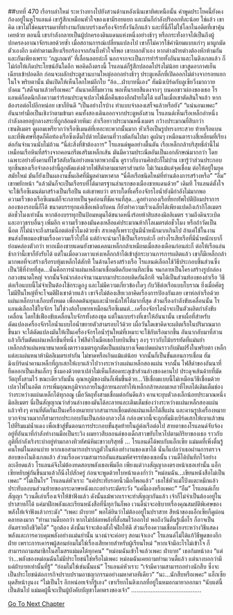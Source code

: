 ##บทที่ 470 เรือรบลำใหม่
ระหว่างทางไปยังสวนด้านหลังเนินเขาทิศเหนือนั้น คำพูดประโยคนี้ยังคงก้องอยู่ในหูโรแลนด์
เขารู้สึกเหมือนหัวใจของเขามีรอยแยก และมันก็กำลังปริออกทีละน้อย ใช่แล้ว เขาคิด เขาไม่ใช่คนธรรมดาที่ทำงานกับแบบร่างเครื่องจักรทั้งวันอีกแล้ว และที่นี่ก็ไม่ใช่โลกในอดีตที่เขาคุ้นเคยด้วย ตอนนี้ เขากำลังกลายเป็นผู้ปกครองดินแดนแห่งหนึ่งอย่างช้าๆ หรือกระทั่งอาจได้เป็นถึงผู้ปกครองอาณาจักรเลยด้วยซ้ำ เมื่อสถานการณ์เปลี่ยนแปลงไป เขาก็ไม่ควรใช้ค่านิยมแบบเก่าๆ มาผูกมัดตัวเองอีก
แค่ทำตามเสียงเรียกร้องจากก้นบึ้งหัวใจก็พอ เขาบอกตัวเอง หากต่างฝ่ายต่างต้องหักห้ามกันและกันเพียงเพราะ ‘กฎเกณฑ์’ ที่เลื่อนลอยล่ะก็ นอกจากจะเป็นการทำร้ายทั้งอันนาและไนติงเกลแล้ว ก็ไม่ก่อให้เกิดประโยชน์อันใดอีก
พอคิดถึงตรงนี้ โรแลนด์ก็รู้สึกปลอดโปร่งไม่น้อย เขาสูดอากาศเย็นเฉียบเข้าปอดลึก ก่อนจะผลักประตูสวนบานใหญ่ออกอย่างช้าๆ
ประตูเหล็กที่เปิดออกไม่ต่างจากรอยแยกในใจ พริบตานั้น มันเปิดให้เห็นโลกใหม่อีกใบ
“อ้อ...ฝ่าบาทนี่เอง” ฮัมมิงเบิร์ดกับลูเซียวิ่งมาถวายบังคม
“เสด็จมาแล้วหรือเพคะ” อันนาคลี่ยิ้มหวาน พอเห็นรอยสีแดงจางๆ บนคอขาวผ่องของเธอ โรแลนด์ก็อดนึกถึงความเร่าร้อนประดุจเปลวไฟเมื่อคืนของอีกฝ่ายไม่ได้ แต่ในเมื่อเขาตัดสินใจแล้ว หากต้องรอต่อไปอีกหน่อย เขาก็ยินดี
“เป็นอย่างไรบ้าง ทำแบบจำลองเสร็จแล้วหรือยัง”
“แน่นอนเพคะ” อันนาทำมือเป็นเชิงว่าตามข้ามา คนทั้งสองเดินออกจากประตูหลังสวน โรแลนด์เห็นเรือเหล็กลำหนึ่งกำลังลอยอยู่กลางสระที่ถูกล้อมด้วยหิมะ ลำเรือยาวประมาณหนึ่งเมตร กว้างประมาณยี่สิบกว่าเซนติเมตร ดูผอมเพรียวกว่าเรือซีเมนต์ที่เทอะทะพวกนั้นมาก หัวเรือเป็นรูปทรงกระสวย ท้ายเรือแบน และที่พิเศษที่สุดก็คือท้องเรือซึ่งเต็มไปด้วยไม้คานที่วางตัดกันไปมา ดูเผินๆ เหมือนตารางสี่เหลี่ยมที่เรียงต่อกันจำนวนนับไม่ถ้วน
“นี่ล่ะสิ่งที่ข้าต้องการ” โรแลนด์พูดอย่างตื้นตัน เรือเหล็กกล้าบริสุทธิ์ลำนี้ไม่เหมือนเรือหินที่สร้างจากคอนกรีตเสริมเหล็กเส้น มันมีความประณีตอันเป็นเอกลักษณ์มากกว่า โดยเฉพาะอย่างยิ่งคานที่ไขว้สลับกันอย่างหนาตาพวกนั้น ดูราวกับงานศิลปะก็ไม่ปาน เขารู้ว่าส่วนประกอบทุกชิ้นของเรือจำลองลำนี้ถูกตัดแต่งด้วยไฟสีดำตามมาตราส่วนย่อ ไม่เว้นแม้แต่จุดเชื่อม ต่อให้อยู่ในยุคสมัยใหม่ มันก็ยังเป็นผลงานชั้นเลิศที่มีมูลค่ามหาศาล
“นี่คือเรือชนิดใหม่ที่ท่านต้องการสร้างหรือ”
“อืม” เขาพยักหน้า “แล้วมันก็จะเป็นเรือรบที่ได้มาตรฐานลำแรกของเมืองชายแดนด้วย”
เดิมที โรแลนด์ตั้งใจจะใช้เรือซีเมนต์มาสร้างเป็นเรือปืน แต่เขาพบว่า ตราบใดที่เครื่องจักรไอน้ำยังมีกำลังไม่มากพอ ความเร็วของเรือซีเมนต์ก็จะกลายเป็นจุดอ่อนที่ชัดเจนที่สุด...ดูอย่างกองเรือที่ยกทัพไปตีป้อมปราการลองซองรอบนี้ก็ได้ ขนาดบรรทุกแค่เชื้อเพลิงกับคน ก็ยังทำความเร็วเฉลี่ยได้เพียงแปดถึงเก้ากิโลเมตรต่อชั่วโมงเท่านั้น หากต้องบรรทุกปืนป้อมหมุนได้ขนาดหนึ่งร้อยห้าสิบสองมิลลิเมตร รวมถึงดินระเบิดและอาวุธรบอื่นๆ เพิ่มอีก ความเร็วของมันคงเหลือแค่ประมาณห้ากิโลเมตรต่อชั่วโมง หรือถ้าวัดเป็นน็อต ก็ไม่น่าจะถึงสามน็อตต่อชั่วโมงด้วยซ้ำ สาเหตุก็เพราะปูนมีน้ำหนักมากเกินไป ถ้าแค่ใช้ในงานขนส่งก็พอมองข้ามเรื่องความเร็วไปได้ แต่ถ้าจะนำมาใช้เป็นเรือรบล่ะก็ อย่างไรเสียเรือที่มีน้ำหนักเบาก็ย่อมคล่องตัวกว่า
หากเมืองชายแดนยังขาดแคลนเหล็กกล้าเหมือนเมื่อสองเดือนก่อนล่ะก็ ต่อให้เรือแล่นช้ากว่านี้เขาก็ยังรับได้ แต่ในเมื่อดวงดาวแห่งเหล็กกล้าได้เข้าสู่กระบวนการการผลิตแล้ว เขาก็มีเหล็กกล้ามากพอที่จะสร้างเรือรบหุ้มเหล็กได้สักที ในด้านโครงสร้างเรือ โรแลนด์เลือกใช้วิธีประกอบชิ้นส่วนซึ่งเป็นวิธีที่ง่ายที่สุด...นั่นคือการนำแผ่นเหล็กมาเชื่อมติดกับคานทีละชิ้น จนกลายเป็นโครงสร้างรูปกล่องกลวงขนาดใหญ่ จากนั้นจึงนำกล่องจำนวนมากมาประกอบติดกันอีกที จนได้เป็นส่วนท้องของลำเรือ วิธีต่อเรือแบบนี้ไม่จำเป็นต้องใช้กระดูกงู และไม่มีความเกี่ยวข้องใดๆ กับวิธีต่อเรือแบบโบราณ ยิ่งเมื่อศัตรูไม่มีปืนใหญ่ที่จะโจมตีฝั่งเขาด้วยแล้ว เขาจึงไม่ต้องเสียเวลาคิดเรื่องการป้องกันเลย เขาห่อลำเรือด้วยแผ่นเหล็กบางเกือบทั้งหมด เพื่อลดต้นทุนและน้ำหนักให้ได้มากที่สุด
ส่วนเรื่องกำลังขับเคลื่อนนั้น โรแลนด์เลือกใช้ใบจักร ไม่ใช่วงล้อใบพายเหมือนเรือซีเมนต์...เครื่องจักรไอน้ำจะเป็นตัวผลิตกำลังขับเคลื่อน โดยใช้เฟืองขับเคลื่อนใบจักรทั้งสองชุด แต่ในแบบร่างที่เขาให้อันนานั้น เขาเผื่อที่สำหรับดัดแปลงเครื่องจักรไอน้ำแบบไอน้ำขยายตัวสามรอบไว้ด้วย เผื่อวันใดเขาคิดจะผลิตเรือในปริมาณมากขึ้นมา จะได้ดัดแปลงมันให้เป็นเครื่องจักรไอน้ำรุ่นใหม่ที่เหมาะจะใช้กับเรือมากขึ้น
อันนากลับมาที่สวนแล้วก็เริ่มตัดแผ่นเหล็กชิ้นที่หนึ่ง
ไฟสีดำในมือเธอโบยบินขึ้นๆ ลงๆ ราวกับไม้บรรทัดที่แม่นยำ เหล็กกล้าแผ่นหนาขนาดหนึ่งตารางเมตรถูกตัดเป็นแผ่นบางเจ็ดแปดแผ่นราวกับมันฝรั่งในพริบตา เหล็กแต่ละแผ่นหนาห้ามิลลิเมตรเท่ากัน ไม่ขาดหรือเกินแม้แต่น้อย
จากนั้นก็เป็นขั้นตอนการเชื่อม ฮัมมิงเบิร์ดนำคานเหล็กที่ถูกเสกให้เบาแล้วไปวางระหว่างแผ่นเหล็กสองแผ่น จากนั้น ไฟสีดำของอันนาที่ยืดออกเป็นเส้นเล็กๆ ซึ่งมองด้วยตาเปล่าไม่เห็นก็สอดทะลุเข้าส่วนล่างของคานไป ประดุจเส้นด้ายที่มัดวัตถุทั้งสามไว้ ขณะเดียวกันนั้น อุณหภูมิของมันก็เพิ่มขึ้นด้วย...วิธีเชื่อมแบบนี้ไม่เหมือนวิธีเชื่อมด้วยเปลวไฟในอดีต การเพิ่มอุณหภูมิจากภายในสู่ภายนอกทำให้เหล็กกล้าหลอมเหลวที่ไหลได้เติมเต็มช่องว่างระหว่างแผ่นเหล็กได้ทุกอณู เมื่อวัตถุทั้งสามเชื่อมต่อกันดีแล้ว คานจะยุบตัวลงเล็กน้อยประมาณหนึ่งมิลลิเมตร นี่เป็นสัญญาณว่าส่วนล่างของมันได้ละลายและเติมเต็มช่องว่างระหว่างแผ่นเหล็กสองแผ่นแล้วจริงๆ
คานที่ตัดกันเป็นเครื่องหมายบวกสามารถเชื่อมต่อแผ่นเหล็กได้สี่แผ่น และคานรูปเครื่องหมายบวกจำนวนมากก็สามารถประกอบกันเป็นกล่องกลวงได้ กล่องพวกนี้จะถูกฮัมมิงเบิร์ดเสกให้เบาแล้วขนไปที่ริมแม่น้ำแดง เพื่อเข้าสู่ขั้นตอนการประกอบขั้นสุดท้ายในอู่ต่อเรือต่อไป
สายตาของโรแลนด์จับจ้องอยู่ที่อันนาที่กำลังทำงานมือเป็นระวิง ผมยาวสีบลอนด์ของเด็กสาวขยับไหวไปตามกิริยาของเธอ ราวกับภูติที่กำลังเริงระบำอยู่ท่ามกลางทิวทัศน์หิมะขาวบริสุทธิ์
…
โรแลนด์ได้พบกับแอ็กเซีย แม่มดที่เพิ่งตื่นรู้คนใหม่ในตอนบ่าย
หากเธอสามารถปรากฏตัวในห้องทำงานของเขาได้ นั่นก็แปลว่าเธอผ่านการตรวจสอบของไนติงเกลแล้ว ส่วนเรื่องความสามารถอันแสนมหัศจรรย์ของเธอนั้น เวนดี้ได้บันทึกไว้อย่างละเอียดแล้ว โรแลนด์จึงไม่ต้องทดสอบพลังเธอเพิ่มอีก เพียงแต่วางสัญญาลงตรงหน้าเธอเท่านั้น
แอ็กเซียหยิบพู่กันขึ้นมาแล้วก็นิ่งไปสักครู่ ก่อนจะพูดด้วยใบหน้าแดงก่ำว่า “หม่อมฉัน...เขียนหนังสือไม่เป็นเพคะ”
“ไม่เป็นไร” โรแลนด์หัวเราะ “แค่ประทับรอยนิ้วมือก็พอแล้ว”
เธอใช้หัวแม่โป้งแตะหมึกแล้วประทับลงบนส่วนท้ายของกระดาษหนังแกะอย่างระมัดระวัง “แค่นี้เองหรือเพคะ”
“อืม” โรแลนด์เก็บสัญญา “เวนดี้เล่าเรื่องเจ้าให้ข้าฟังแล้ว ดังนั้นแม้พวกเราจะทำสัญญากันแล้ว เจ้าก็ไม่จำเป็นต้องอยู่ในปราสาทก็ได้ แค่มาฝึกพลังและเรียนหนังสือที่นี่ทุกวันก็พอ เวนดี้น่าจะอธิบายเรื่องคุณสมบัติพิเศษของพลังให้เจ้าฟังแล้วกระมัง”
“เพคะ ฝ่าบาท” พอได้ยินว่าไม่ต้องอยู่ในปราสาท สีหน้าของแอ็กเซียก็ดูผ่อนคลายลงมาก “ท่านเวนดี้บอกว่า หากไม่ปล่อยพลังที่สั่งสมไว้ออกไป พอถึงวันตื่นรู้เมื่อไร ก็อาจเป็นอันตรายถึงชีวิตได้”
“ถูกต้อง ดังนั้นเจ้าจะต้องตั้งใจฝึกให้ดี ส่วนเรื่องความเชื่อมโยงระหว่างวิธีแสดงพลังและการควบคุมพลังอย่างแม่นยำนั้น นางน่าจะค่อยๆ สอนเจ้าเอง” โรแลนด์ไม่ได้แก้วิธีพูดของอีกฝ่าย เพราะการเคารพผู้สอนย่อมไม่ใช่เรื่องเสียหายสำหรับผู้เรียนใหม่ “หากเจ้ามีอะไรไม่เข้าใจ ก็สามารถถามสมาชิกในสโมสรแม่มดได้ทุกคน”
“หม่อมฉันเข้าใจแล้วเพคะ ฝ่าบาท” เธอก้มหน้าลง “แต่ว่า...พลังของหม่อมฉันไม่มีประโยชน์ใช่หรือไม่เพคะ หม่อมฉันเคยถามท่านเวนดี้แล้ว แต่นางบอกว่ามีแค่ฝ่าบาทเท่านั้นที่รู้”
“ย่อมไม่ใช่เช่นนั้นแน่” โรแลนด์หัวเราะ “เจ้ามีความสามารถอย่างนักสืบ ซึ่งจะเป็นประโยชน์ต่อภารกิจปราบปรามอาชญากรรมอย่างมหาศาลทีเดียว”
“นะ...นักสืบหรือเพคะ” แอ็กเซียผุดสีหน้างุนงง
“ไม่เป็นไร อีกหน่อยเจ้าก็รู้เอง” เขาเรียกไนติงเกลที่อยู่ในหมอกมายาออกมา “นับแต่นี้เป็นต้นไป แม่มดผู้นี้จะเป็นผู้บังคับบัญชาโดยตรงของเจ้า”
………………………………….


[Go To Next Chapter]( ./383.md)